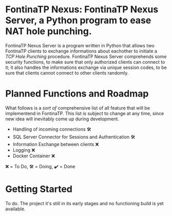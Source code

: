 # FontinaTP Nexus: FontinaTP Nexus Server, a Python program to ease NAT hole punching.
FontinaTP Nexus Server is a program written in Python that allows two FontinaTP clients to exchange informations about eachother to initiate a *TCP Hole Punching* procedure. FontinaTP Nexus Server comprehends some security functions, to make sure that only authorized clients can connect to it; it also handles the informations exchange via unique session codes, to be sure that clients cannot connect to other clients randomly.

# Planned Functions and Roadmap
What follows is a *sort of* comprehensive list of all feature that will be implementend in FontinaTP. This list is subject to change at any time, since new idea will inevitably come up during development.
- Handling of incoming connections :hammer_and_wrench:
- SQL Server Connector for Sessions and Authentication :hammer_and_wrench:
- Information Exchange between clients :x:
- Logging :x:
- Docker Container :x:

:x: = To Do, 🛠️ = Doing, ✔️ = Done


# Getting Started
To do. The project it's still in its early stages and no functioning build is yet available.
